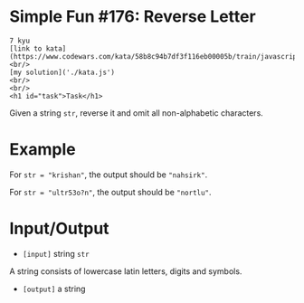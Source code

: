 # Simple Fun #176: Reverse Letter
    7 kyu
    [link to kata](https://www.codewars.com/kata/58b8c94b7df3f116eb00005b/train/javascript)
    <br/>
    [my solution]('./kata.js')
    <br/>
    <br/>
    <h1 id="task">Task</h1>
<p> Given a string <code>str</code>, reverse it and omit all non-alphabetic characters.</p>
<h1 id="example">Example</h1>
<p> For <code>str = "krishan"</code>, the output should be <code>"nahsirk"</code>.</p>
<p> For <code>str = "ultr53o?n"</code>, the output should be <code>"nortlu"</code>.</p>
<h1 id="inputoutput">Input/Output</h1>
<ul>
<li><code>[input]</code> string <code>str</code></li>
</ul>
<p>  A string consists of lowercase latin letters, digits and symbols.</p>
<ul>
<li><code>[output]</code> a string</li>
</ul>
